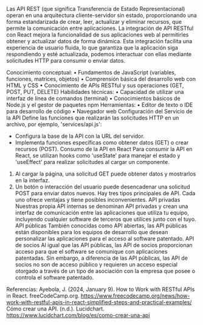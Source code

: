 Las API REST (que significa Transferencia de Estado Representacional) operan en una arquitectura cliente-servidor sin estado, proporcionando una forma estandarizada de crear, leer, actualizar y eliminar recursos, que permite la comunicación entre aplicaciones.
La integración de API RESTful con React mejora la funcionalidad de sus aplicaciones web al permitirles obtener y actualizar datos de forma dinámica. Esta integración facilita una experiencia de usuario fluida, lo que garantiza que la aplicación siga respondiendo y esté actualizada, podemos interactuar con ellas mediante solicitudes HTTP para consumir o enviar datos.

Conocimiento conceptual:
•	Fundamentos de JavaScript (variables, funciones, matrices, objetos)
•	Comprensión básica del desarrollo web con HTML y CSS
•	Conocimiento de APIs RESTful y sus operaciones (GET, POST, PUT, DELETE)
Habilidades técnicas:
•	Capacidad de utilizar una interfaz de línea de comandos (terminal)
•	Conocimientos básicos de Node.js y el gestor de paquetes npm
Herramientas:
•	Editor de texto o IDE para desarrollo de código
•	Navegador web
Configuración del Servicio de la API
Define las funciones que realizarán las solicitudes HTTP en un archivo, por ejemplo, 'services/api.js':
- Configura la base de la API con la URL del servidor.
- Implementa funciones específicas como obtener datos (GET) o crear recursos (POST).
Consumo de la API en React
Para consumir la API en React, se utilizan hooks como 'useState' para manejar el estado y 'useEffect' para realizar solicitudes al cargar un componente.
1. Al cargar la página, una solicitud GET puede obtener datos y mostrarlos en la interfaz.
2. Un botón o interacción del usuario puede desencadenar una solicitud POST para enviar datos nuevos.
Hay tres tipos principales de API. Cada uno ofrece ventajas y tiene posibles inconvenientes. 
API privadas
Nuestras propia API internas se denominan API privadas y crean una interfaz de comunicación entre las aplicaciones que utiliza tu equipo, incluyendo cualquier software de terceros que utilices junto con el tuyo. 
API públicas 
También conocidas como API abiertas, las API públicas están disponibles para los equipos de desarrollo que desean personalizar las aplicaciones para el acceso al software patentado. 
API de socios
Al igual que las API públicas, las API de socios proporcionan acceso para que el software se comunique con aplicaciones patentadas. Sin embargo, a diferencia de las API públicas, las API de socios no son de acceso público y requieren un acceso especial otorgado a través de un tipo de asociación con la empresa que posee o controla el software patentado. 


Referencias:
Ayebola, J. (2024, January 9). How to Work with RESTful APIs in React. freeCodeCamp.org. https://www.freecodecamp.org/news/how-work-with-restful-apis-in-react-simplified-steps-and-practical-examples/
Cómo crear una API. (n.d.). Lucidchart. https://www.lucidchart.com/blog/es/como-crear-una-api





